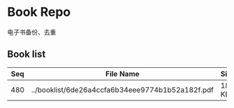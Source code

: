 Book Repo
=========

电子书备份、去重

Book list
---------

| Seq | File Name | Size | MD5 |
| --- | --------- | ---- | --- |
| 480 | ../booklist/6de26a4ccfa6b34eee9774b1b52a182f.pdf | 188 KB | 6de26a4ccfa6b34eee9774b1b52a182f | 
